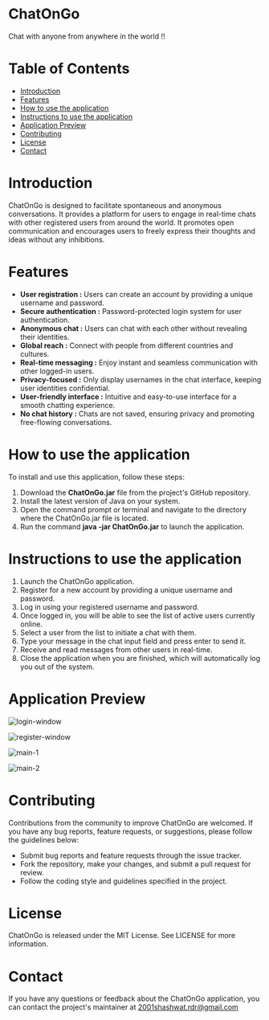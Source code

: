 # ChatOnGo
Chat with anyone from anywhere in the world !!

# Table of Contents
* [Introduction](#introduction)
* [Features](#features)
* [How to use the application](#use)
* [Instructions to use the application](#instructions)
* [Application Preview](#pre)
* [Contributing](#contri)
* [License](#license)
* [Contact](#contact)

# <a name="introduction"></a> Introduction
ChatOnGo is designed to facilitate spontaneous and anonymous conversations. It provides a platform for users to engage in real-time chats with other registered users from around the world. It promotes open communication and encourages users to freely express their thoughts and ideas without any inhibitions.

# <a name="features"></a> Features
* **User registration :** Users can create an account by providing a unique username and password.
* **Secure authentication :** Password-protected login system for user authentication.
* **Anonymous chat :** Users can chat with each other without revealing their identities.
* **Global reach :** Connect with people from different countries and cultures.
* **Real-time messaging :** Enjoy instant and seamless communication with other logged-in users.
* **Privacy-focused :** Only display usernames in the chat interface, keeping user identities confidential.
* **User-friendly interface :** Intuitive and easy-to-use interface for a smooth chatting experience.
* **No chat history :** Chats are not saved, ensuring privacy and promoting free-flowing conversations.

# <a name="use"></a> How to use the application
To install and use this application, follow these steps:
1. Download the **ChatOnGo.jar** file from the project's GitHub repository.
2. Install the latest version of Java on your system.
3. Open the command prompt or terminal and navigate to the directory where the ChatOnGo.jar file is located.
4. Run the command **java -jar ChatOnGo.jar** to launch the application.

# <a name="instructions"></a> Instructions to use the application
1. Launch the ChatOnGo application.
2. Register for a new account by providing a unique username and password.
3. Log in using your registered username and password.
4. Once logged in, you will be able to see the list of active users currently online.
5. Select a user from the list to initiate a chat with them.
6. Type your message in the chat input field and press enter to send it.
7. Receive and read messages from other users in real-time.
8. Close the application when you are finished, which will automatically log you out of the system.

# <a name="pre"></a> Application Preview

![login-window](https://github.com/shashwat9470/ChatOnGo/assets/56164713/350b6107-692c-44fc-9d16-d0dcb668813c)

![register-window](https://github.com/shashwat9470/ChatOnGo/assets/56164713/c89fb530-0b13-4f26-8332-4ed931443fd5)

![main-1](https://github.com/shashwat9470/ChatOnGo/assets/56164713/badc06d1-7815-448e-9346-d8a1f96b9186)

![main-2](https://github.com/shashwat9470/ChatOnGo/assets/56164713/17750a9d-a758-4de0-980d-2d136f9cde16)

# <a name="contri"></a> Contributing
Contributions from the community to improve ChatOnGo are welcomed. If you have any bug reports, feature requests, or suggestions, please follow the guidelines below:

* Submit bug reports and feature requests through the issue tracker.
* Fork the repository, make your changes, and submit a pull request for review.
* Follow the coding style and guidelines specified in the project.

# <a name="license"></a> License
ChatOnGo is released under the MIT License. See LICENSE for more information.

# <a name="contact"></a> Contact
If you have any questions or feedback about the ChatOnGo application, you can contact the project's maintainer at 2001shashwat.rdr@gmail.com
